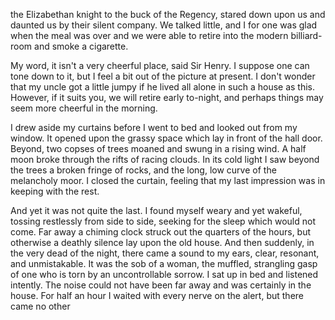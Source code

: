 the Elizabethan knight to the buck of the Regency, stared down upon us
and daunted us by their silent company. We talked little, and I for one
was glad when the meal was over and we were able to retire into the
modern billiard-room and smoke a cigarette.

My word, it isn't a very cheerful place, said Sir Henry. I
suppose one can tone down to it, but I feel a bit out of the picture at
present. I don't wonder that my uncle got a little jumpy if he lived
all alone in such a house as this. However, if it suits you, we will
retire early to-night, and perhaps things may seem more cheerful in the
morning.

I drew aside my curtains before I went to bed and looked out from my
window. It opened upon the grassy space which lay in front of the hall
door. Beyond, two copses of trees moaned and swung in a rising wind. A
half moon broke through the rifts of racing clouds. In its cold light I
saw beyond the trees a broken fringe of rocks, and the long, low curve
of the melancholy moor. I closed the curtain, feeling that my last
impression was in keeping with the rest.

And yet it was not quite the last. I found myself weary and yet wakeful,
tossing restlessly from side to side, seeking for the sleep which would
not come. Far away a chiming clock struck out the quarters of the hours,
but otherwise a deathly silence lay upon the old house. And then
suddenly, in the very dead of the night, there came a sound to my ears,
clear, resonant, and unmistakable. It was the sob of a woman, the
muffled, strangling gasp of one who is torn by an uncontrollable sorrow.
I sat up in bed and listened intently. The noise could not have been far
away and was certainly in the house. For half an hour I waited with
every nerve on the alert, but there came no other
